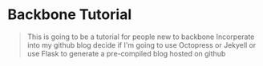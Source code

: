 Backbone Tutorial
=================

> This is going to be a tutorial for people new to backbone
> Incorperate into my github blog
> decide if I'm going to use Octopress or Jekyell or use Flask to generate a pre-compiled blog hosted on github
